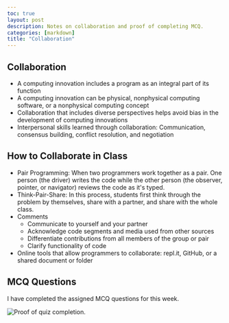 ```yaml
---
toc: true
layout: post
description: Notes on collaboration and proof of completing MCQ.
categories: [markdown]
title: "Collaboration"
---
```


## Collaboration

- A computing innovation includes a program as an integral part of its function
- A computing innovation can be physical, nonphysical computing software, or a nonphysical computing concept
- Collaboration that includes diverse perspectives helps avoid bias in the development of computing innovations
- Interpersonal skills learned through collaboration: Communication, consensus building, conflict resolution, and negotiation

## How to Collaborate in Class

- Pair Programming: When two programmers work together as a pair. One person (the driver) writes the code while the other person (the observer, pointer, or navigator) reviews the code as it's typed.
- Think-Pair-Share: In this process, students first think through the problem by themselves, share with a partner, and share with the whole class.
- Comments
    - Communicate to yourself and your partner
    - Acknowledge code segments and media used from other sources
    - Differentiate contributions from all members of the group or pair
    - Clarify functionality of code
- Online tools that allow programmers to collaborate: repl.it, GitHub, or a shared document or folder

## MCQ Questions

I have completed the assigned MCQ questions for this week.

![]({{site.baseurl}}/images/Collaboration.png "Proof of quiz completion.")